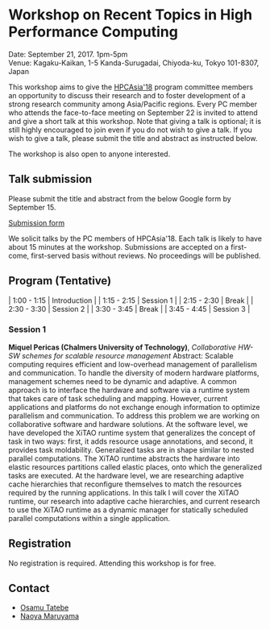 # Workshop on Recent Topics in High Performance Computing

Date: September 21, 2017. 1pm-5pm  
Venue: Kagaku-Kaikan, 1-5 Kanda-Surugadai, Chiyoda-ku, Tokyo 101-8307, Japan

This workshop aims to give the [HPCAsia'18](http://sighpc.ipsj.or.jp/HPCAsia2018/) program committee members an opportunity to discuss their research and to foster development of a
strong research community among Asia/Pacific regions. Every PC member
who attends the face-to-face meeting on September 22 is invited to
attend and give a short talk at this workshop. Note that giving a talk
is optional; it is still highly encouraged to join even if you do not
wish to give a talk. If you wish to give a talk, please submit the
title and abstract as instructed below.

The workshop is also open to anyone interested. 

## Talk submission

Please submit the title and abstract from the below Google form by September 15.

[Submission form](https://goo.gl/forms/UfZnnSlERccVPhk83)

We solicit talks by the PC members of HPCAsia'18. Each talk is likely
to have about 15 minutes at the workshop. Submissions are accepted on
a first-come, first-served basis without reviews. No proceedings will
be published.

## Program (Tentative)

| 1:00 - 1:15 | Introduction |
| 1:15 - 2:15 | Session 1    |
| 2:15 - 2:30 | Break        |
| 2:30 - 3:30 | Session 2    |
| 3:30 - 3:45 | Break        |
| 3:45 - 4:45 | Session 3    |

### Session 1

**Miquel Pericas (Chalmers University of Technology)**, *Collaborative HW-SW schemes for scalable resource management*
Abstract: 
 Scalable computing requires efficient and low-overhead management of parallelism and communication. To handle the diversity of modern hardware platforms, management schemes need to be dynamic and adaptive.  A common approach is to interface the hardware and software via a runtime system that takes care of task scheduling and mapping. However, current applications and platforms do not exchange enough information to optimize parallelism and communication.
 To address this problem we are working on collaborative software and hardware solutions.  At the software level, we have developed the XiTAO runtime system that generalizes the concept of task in two ways: first, it adds resource usage annotations, and second, it provides task moldability. Generalized tasks are in shape similar to nested parallel computations. The XiTAO runtime abstracts the hardware into elastic resources partitions called elastic places, onto which the generalized tasks are executed.  At the hardware level, we are researching adaptive cache hierarchies that reconfigure themselves to match the resources required by the running applications.
 In this talk I will cover the XiTAO runtime, our research into adaptive cache hierarchies, and current research to use the XiTAO runtime as a dynamic manager for statically scheduled parallel computations within a single application.

## Registration

No registration is required. Attending this workshop is for free. 

## Contact

- [Osamu Tatebe](http://www.hpcs.cs.tsukuba.ac.jp/~tatebe/)
- [Naoya Maruyama](https://people.llnl.gov/maruyama3)


  
  

